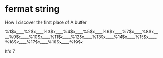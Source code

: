 # fermat string

How I discover the first place of A buffer

%1$x____%2$x____%3$x____%4$x____%5$x____%6$x____%7$x____%8$x____%9$x____%10$x____%11$x____%12$x____%13$x____%14$x____%15$x____%16$x____%17$x____%18$x____%19$x

It's 7
